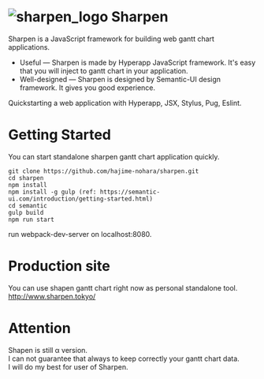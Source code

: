 # ![sharpen_logo](http://www.sharpen.tokyo/assets/images/logo_small.png?t=1) Sharpen
Sharpen is a JavaScript framework for building web gantt chart applications.

* Useful — Sharpen is made by Hyperapp JavaScript framework. It's easy that you will inject to gantt chart in your application.
* Well-designed — Sharpen is designed by Semantic-UI design framework. It gives you good experience.
  

Quickstarting a web application with Hyperapp, JSX, Stylus, Pug, Eslint.

# Getting Started
You can start standalone sharpen gantt chart application quickly.
```
git clone https://github.com/hajime-nohara/sharpen.git
cd sharpen
npm install
npm install -g gulp (ref: https://semantic-ui.com/introduction/getting-started.html) 
cd semantic
gulp build
npm run start
```
run webpack-dev-server on localhost:8080.

# Production site
You can use shapen gantt chart right now as personal standalone tool.  
http://www.sharpen.tokyo/

# Attention
Shapen is still α version.  
I can not guarantee that always to keep correctly your gantt chart data.  
I will do my best for user of Sharpen.  

